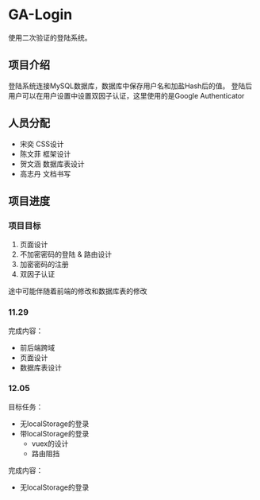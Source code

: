 # GA-Login
使用二次验证的登陆系统。

## 项目介绍

登陆系统连接MySQL数据库，数据库中保存用户名和加盐Hash后的值。
登陆后用户可以在用户设置中设置双因子认证，这里使用的是Google Authenticator

## 人员分配

- 宋奕
	CSS设计
- 陈文菲
	框架设计
- 贺文涵
	数据库表设计
- 高志丹
	文档书写

## 项目进度

### 项目目标

1. 页面设计
2. 不加密密码的登陆 & 路由设计
3. 加密密码的注册
4. 双因子认证

途中可能伴随着前端的修改和数据库表的修改

### 11.29

完成内容：
- 前后端跨域
- 页面设计
- 数据库表设计

### 12.05

目标任务：
- 无localStorage的登录
- 带localStorage的登录
	+ vuex的设计
	+ 路由阻挡

完成内容：
- 无localStorage的登录
